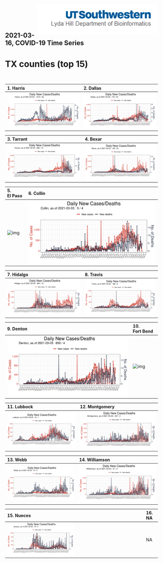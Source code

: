 <img align="right"  height="100" src="/doc/utsw-master-logo-cmyk+BI.png">

 <p>&nbsp;</p> 

 <p>&nbsp;</p> 

## 2021-03-16, COVID-19 Time Series
# TX counties (top 15) 


 <p>&nbsp;</p> 

|  1. Harris  |  2. Dallas  |  
|  :---   |   :---   |  
|  ![img](/output/TX_counties_current/Harris_newCases.png)  |  ![img](/output/TX_counties_current/Dallas_newCases.png)  |  

|  3. Tarrant  |  4. Bexar  |  
|  :---   |   :---   |  
|  ![img](/output/TX_counties_current/Tarrant_newCases.png)  |  ![img](/output/TX_counties_current/Bexar_newCases.png)  |  

|  5. El Paso  |  6. Collin  |  
|  :---   |   :---   |  
|  ![img](/output/TX_counties_current/El Paso_newCases.png)  |  ![img](/output/TX_counties_current/Collin_newCases.png)  |  

|  7. Hidalgo  |  8. Travis  |  
|  :---   |   :---   |  
|  ![img](/output/TX_counties_current/Hidalgo_newCases.png)  |  ![img](/output/TX_counties_current/Travis_newCases.png)  |  

|  9. Denton  |  10. Fort Bend  |  
|  :---   |   :---   |  
|  ![img](/output/TX_counties_current/Denton_newCases.png)  |  ![img](/output/TX_counties_current/Fort Bend_newCases.png)  |  

|  11. Lubbock  |  12. Montgomery  |  
|  :---   |   :---   |  
|  ![img](/output/TX_counties_current/Lubbock_newCases.png)  |  ![img](/output/TX_counties_current/Montgomery_newCases.png)  |  

|  13. Webb  |  14. Williamson  |  
|  :---   |   :---   |  
|  ![img](/output/TX_counties_current/Webb_newCases.png)  |  ![img](/output/TX_counties_current/Williamson_newCases.png)  |  

|  15. Nueces  |  16. NA  |  
|  :---   |   :---   |  
|  <img src="/output/TX_counties_current/Nueces_newCases.png" width="49.5%"/> |   NA  |  

